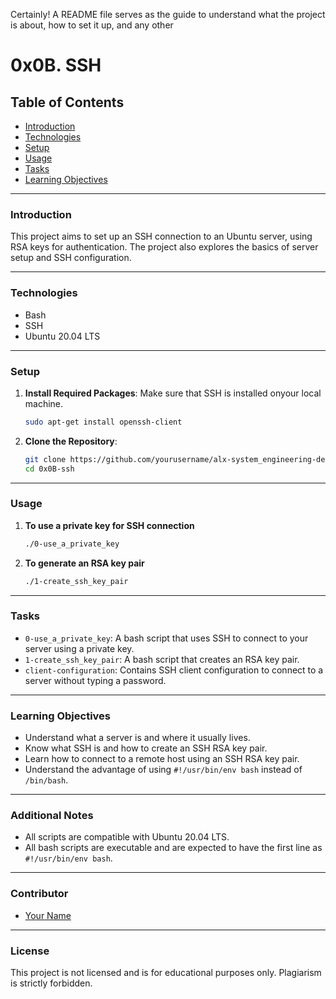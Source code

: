 Certainly! A README file serves as the guide to understand what the project is about, how to set it up, and any other 
# 0x0B. SSH

## Table of Contents
- [Introduction](#introduction)
- [Technologies](#technologies)
- [Setup](#setup)
- [Usage](#usage)
- [Tasks](#tasks)
- [Learning Objectives](#learning-objectives)

---

### Introduction
This project aims to set up an SSH connection to an Ubuntu server, using RSA keys for authentication. The project also explores the basics of server setup and SSH configuration.

---

### Technologies
- Bash
- SSH
- Ubuntu 20.04 LTS

---

### Setup

1. **Install Required Packages**: Make sure that SSH is installed onyour local machine.
    ```bash
    sudo apt-get install openssh-client
    ```

2. **Clone the Repository**: 
    ```bash
    git clone https://github.com/yourusername/alx-system_engineering-devops.git
    cd 0x0B-ssh
    ```

---

### Usage
1. **To use a private key for SSH connection**
    ```bash
    ./0-use_a_private_key
    ```

2. **To generate an RSA key pair**
    ```bash
    ./1-create_ssh_key_pair
    ```

---

### Tasks
- `0-use_a_private_key`: A bash script that uses SSH to connect to your server using a private key.
- `1-create_ssh_key_pair`: A bash script that creates an RSA key pair.
- `client-configuration`: Contains SSH client configuration to connect to a server without typing a password.

---

### Learning Objectives
- Understand what a server is and where it usually lives.
- Know what SSH is and how to create an SSH RSA key pair.
- Learn how to connect to a remote host using an SSH RSA key pair.
- Understand the advantage of using `#!/usr/bin/env bash` instead of `/bin/bash`.

---

### Additional Notes
- All scripts are compatible with Ubuntu 20.04 LTS.
- All bash scripts are executable and are expected to have the first line as `#!/usr/bin/env bash`.
  
---

### Contributor
- [Your Name](https://github.com/yourusername)

---

### License
This project is not licensed and is for educational purposes only. Plagiarism is strictly forbidden.
